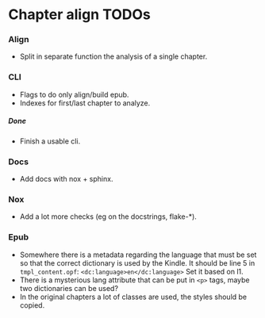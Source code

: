 # Chapter align TODOs

### Align

* Split in separate function the analysis of a single chapter.

### CLI

* Flags to do only align/build epub.
* Indexes for first/last chapter to analyze.

##### Done

* Finish a usable cli.

### Docs

* Add docs with nox + sphinx.

### Nox

* Add a lot more checks (eg on the docstrings, flake-*).

### Epub

* Somewhere there is a metadata regarding the language that must be set
  so that the correct dictionary is used by the Kindle.
  It should be line 5 in `tmpl_content.opf`:
  `<dc:language>en</dc:language>`
  Set it based on l1.
* There is a mysterious lang attribute that can be put in `<p>` tags, maybe two
  dictionaries can be used?
* In the original chapters a lot of classes are used,
  the styles should be copied.
